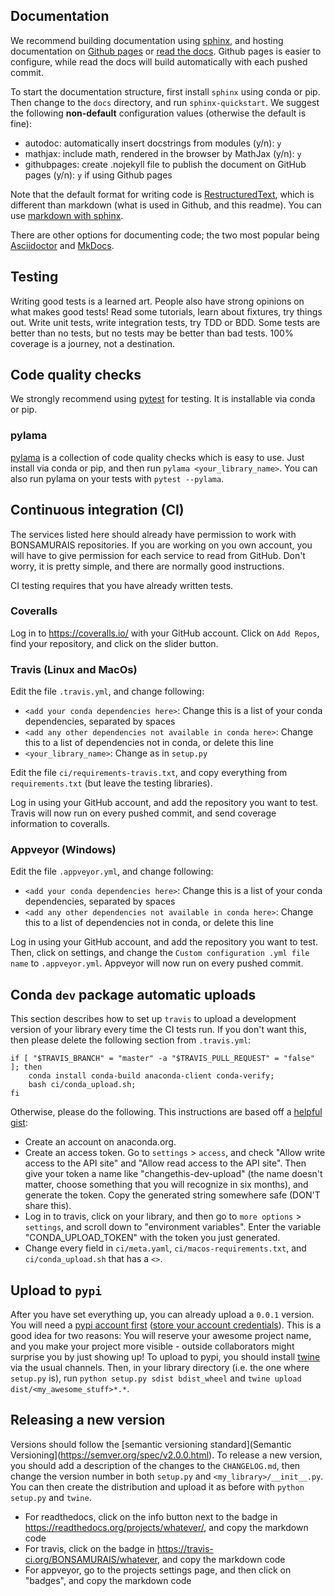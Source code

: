## Documentation

We recommend building documentation using [sphinx](http://www.sphinx-doc.org/en/master/), and hosting documentation on [Github pages](https://pages.github.com/) or [read the docs](https://readthedocs.org/). Github pages is easier to configure, while read the docs will build automatically with each pushed commit.

To start the documentation structure, first install `sphinx` using conda or pip. Then change to the `docs` directory, and run `sphinx-quickstart`. We suggest the following **non-default** configuration values (otherwise the default is fine):

* autodoc: automatically insert docstrings from modules (y/n): `y`
* mathjax: include math, rendered in the browser by MathJax (y/n): `y`
* githubpages: create .nojekyll file to publish the document on GitHub pages (y/n): `y` if using Github pages

Note that the default format for writing code is [RestructuredText](http://docutils.sourceforge.net/rst.html), which is different than markdown (what is used in Github, and this readme). You can use [markdown with sphinx](https://www.sphinx-doc.org/en/master/usage/markdown.html).

There are other options for documenting code; the two most popular being [Asciidoctor](https://asciidoctor.org/) and [MkDocs](https://www.mkdocs.org/).

## Testing

Writing good tests is a learned art. People also have strong opinions on what makes good tests! Read some tutorials, learn about fixtures, try things out. Write unit tests, write integration tests, try TDD or BDD. Some tests are better than no tests, but no tests may be better than bad tests. 100% coverage is a journey, not a destination.

## Code quality checks

We strongly recommend using [pytest](https://docs.pytest.org/en/latest/) for testing. It is installable via conda or pip.

### pylama

[pylama](https://github.com/klen/pylama) is a collection of code quality checks which is easy to use. Just install via conda or pip, and then run `pylama <your_library_name>`. You can also run pylama on your tests with `pytest --pylama`.

## Continuous integration (CI)

The services listed here should already have permission to work with BONSAMURAIS repositories. If you are working on you own account, you will have to give permission for each service to read from GitHub. Don't worry, it is pretty simple, and there are normally good instructions.

CI testing requires that you have already written tests.

### Coveralls

Log in to https://coveralls.io/ with your GitHub account. Click on `Add Repos`, find your repository, and click on the slider button.

### Travis (Linux and MacOs)

Edit the file `.travis.yml`, and change following:

* `<add your conda dependencies here>`: Change this is a list of your conda dependencies, separated by spaces
* `<add any other dependencies not available in conda here>`: Change this to a list of dependencies not in conda, or delete this line
* `<your_library_name>`: Change as in `setup.py`

Edit the file `ci/requirements-travis.txt`, and copy everything from `requirements.txt` (but leave the testing libraries).

Log in using your GitHub account, and add the repository you want to test. Travis will now run on every pushed commit, and send coverage information to coveralls.

### Appveyor (Windows)

Edit the file `.appveyor.yml`, and change following:

* `<add your conda dependencies here>`: Change this is a list of your conda dependencies, separated by spaces
* `<add any other dependencies not available in conda here>`: Change this to a list of dependencies not in conda, or delete this line

Log in using your GitHub account, and add the repository you want to test. Then, click on settings, and change the `Custom configuration .yml file name` to `.appveyor.yml`. Appveyor will now run on every pushed commit.

## Conda `dev` package automatic uploads

This section describes how to set up `travis` to upload a development version of your library every time the CI tests run. If you don't want this, then please delete the following section from `.travis.yml`:

    if [ "$TRAVIS_BRANCH" = "master" -a "$TRAVIS_PULL_REQUEST" = "false" ]; then
        conda install conda-build anaconda-client conda-verify;
        bash ci/conda_upload.sh;
    fi

Otherwise, please do the following. This instructions are based off a [helpful gist](https://gist.github.com/zshaheen/fe76d1507839ed6fbfbccef6b9c13ed9):

* Create an account on anaconda.org.
* Create an access token. Go to `settings` > `access`, and check "Allow write access to the API site" and "Allow read access to the API site". Then give your token a name like "changethis-dev-upload" (the name doesn't matter, choose something that you will recognize in six months), and generate the token. Copy the generated string somewhere safe (DON'T share this).
* Log in to travis, click on your library, and then go to `more options` >  `settings`, and scroll down to "environment variables". Enter the variable "CONDA_UPLOAD_TOKEN" with the token you just generated.
* Change every field in `ci/meta.yaml`, `ci/macos-requirements.txt`, and `ci/conda_upload.sh` that has a `<>`.

## Upload to `pypi`

After you have set everything up, you can already upload a `0.0.1` version. You will need a [pypi account first](https://pypi.org/) ([store your account credentials](https://docs.python.org/3.7/distutils/packageindex.html#pypirc)). This is a good idea for two reasons: You will reserve your awesome project name, and you make your project more visible - outside collaborators might surprise you by just showing up! To upload to pypi, you should install [twine](https://github.com/pypa/twine) via the usual channels. Then, in your library directory (i.e. the one where `setup.py` is), run `python setup.py sdist bdist_wheel` and `twine upload dist/<my_awesome_stuff>*.*`.

## Releasing a new version

Versions should follow the [semantic versioning standard](Semantic Versioning](https://semver.org/spec/v2.0.0.html). To release a new version, you should add a description of the changes to the `CHANGELOG.md`, then change the version number in both `setup.py` and `<my_library>/__init__.py`. You can then create the distribution and upload it as before with `python setup.py` and `twine`.


* For readthedocs, click on the info button next to the badge in https://readthedocs.org/projects/whatever/, and copy the markdown code
* For travis, click on the badge in https://travis-ci.org/BONSAMURAIS/whatever, and copy the markdown code
* For appveyor, go to the projects settings page, and then click on "badges", and copy the markdown code
